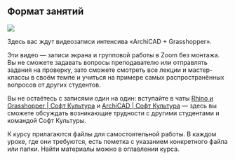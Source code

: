 ## Формат занятий

![](/img/ARG_3/1655901500__D0_A1_D0_BD_D0_B8_D0_BC_D0_BE_D0_BA_20_D1_8D_D0_BA_D1_80_D0_B0_D0_BD_D0_B0_202022-06-21_20_D0_B2_2001.19.03-1.png#rounded)

Здесь вас ждут видеозаписи интенсива «ArchiCAD + Grasshopper».

Эти видео — записи экрана и групповой работы в Zoom без монтажа. Вы не сможете задавать вопросы преподавателю или отправлять задания на проверку, зато сможете смотреть все лекции и мастер-классы в своём темпе и учиться на примере самых распространённых вопросов от других студентов. 

Вы не остаётесь с записями один на один: вступайте в чаты [Rhino и Grasshopper | Софт Культура](https://t.me/+pZutJBbp8NFlZWM6) и [ArchiCAD | Софт Культура](https://t.me/+6JBTip3XclZhZTk6) — здесь вы сможете обсуждать возникающие трудности с другими студентами и командой Софт Культуры.

К курсу прилагаются файлы для самостоятельной работы. В каждом уроке, где они требуются, есть пометка с указанием конкретного файла или папки. Найти материалы можно в оглавлении курса.
